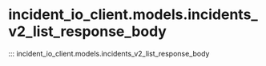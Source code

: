 # incident_io_client.models.incidents_v2_list_response_body

::: incident_io_client.models.incidents_v2_list_response_body
